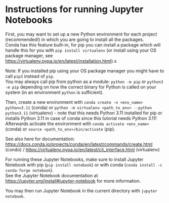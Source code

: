# Instructions for running Jupyter Notebooks

First, you may want to set up a new Python environment for each project (recommended!) in which you are going to install all the packages.\
Conda has this feature built-in, for pip you can install a package which will handle this for you with `pip install virtualenv` (or install using your OS package manager, see https://virtualenv.pypa.io/en/latest/installation.html).s

Note: If you installed pip using your OS package manager you might have to call `pip3` instead of `pip`.\
 You may always call pip from python as a module: `python -m pip` or `python3 -m pip` depending on how the correct binary for Python is called on your system (in an environment `python` is sufficient).

Then, create a new environment with `conda create -n <env_name> python=3.11` (conda) or `python -m virtualenv <path_to_env> --python python3.11` (virtualenv) - note that this needs Python 3.11 installed for pip or installs Python 3.11 in case of conda since this tutorial needs Python 3.11!\
Afterwards activate the environment with `conda activate <env_name>` (conda) or `source <path_to_env>/bin/activate` (pip).

See also here for documentation: https://docs.conda.io/projects/conda/en/latest/commands/create.html (condo) / https://virtualenv.pypa.io/en/latest/cli_interface.html (virtualenv)

For running these Jupyter Notebooks, make sure to install Jupyter Notebook with pip (`pip install notebook`) or with conda (`conda install -c conda-forge notebook`).\
See the Jupyter Notebook documentation at https://jupyter.org/install#jupyter-notebook for more information.

You may then run Jupyter Notebook in the current directory with `jupyter notebook`.
